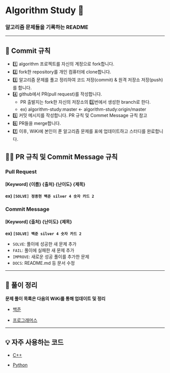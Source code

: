 # Algorithm Study 📝
### 알고리즘 문제들을 기록하는 README
***

## 🤔 Commit 규칙
- 1️⃣ algorithm 프로젝트를 자신의 계정으로 fork합니다.
- 2️⃣ fork한 repository를 개인 컴퓨터에 clone합니다.
- 3️⃣ 알고리즘 문제를 풀고 정리하여 코드 저장(commit) & 원격 저장소 저장(push)를 합니다.
- 4️⃣ github에서 PR(pull request)를 작성합니다.
  + PR 출발지는 fork한 자신의 저장소의 3️⃣번에서 생성한 branch로 한다.
  + ex) algorithm-study:master <- algorithm-study:origin/master
- 5️⃣ 커밋 메시지를 작성합니다. PR 규칙 및 Commet Message 규칙 참고
- 6️⃣ PR들을 merge합니다.
- 7️⃣ 이후, WiKi에 본인이 푼 알고리즘 문제를 표에 업데이트하고 스터디를 완료합니다.

## 🤙🏻 PR 규칙 및 Commit Message 규칙

### Pull Request
#### [Keyword] {이름} {출처} {난이도} {제목}
**ex) `[SOLVE] 정종현 백준 silver 4 숫자 카드 2`**

### Commit Message
#### [Keyword] {출처} {난이도} {제목}
**ex) `[SOLVE] 백준 silver 4 숫자 카드 2`**

- `SOLVE`: 풀이에 성공한 새 문제 추가
- `FAIL`: 풀이에 실패한 새 문제 추가
- `IMPROVE`: 새로운 성공 풀이를 추가한 문제
- `DOCS`: README.md 등 문서 수정

***

## 📁 풀이 정리

**문제 풀이 목록은 다음의 WiKi를 통해 업데이트 및 정리** 

<!-- ### 📁 [HackerRank](https://github.com/eeeesong/Algorithm/wiki/📁-HackerRank) -->

<!-- ### 📁 [LeetCode](https://github.com/eeeesong/Algorithm/wiki/📁-LeetCode) -->

* [백준](https://github.com/almond0115/algorithm/wiki/📁-백준)

* [프로그래머스](https://github.com/almond0115/algorithm/wiki/📁-프로그래머스)

***

## 💡 자주 사용하는 코드

* [C++](https://github.com/almond0115/algorithm/blob/main/CodeLibrary/C++/README.md)

* [Python](https://github.com/almond0115/algorithm/blob/main/CodeLibrary/Python/README.md)
